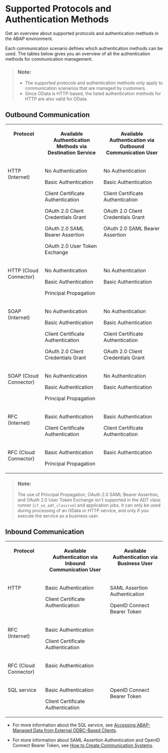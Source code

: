 <!-- loio437e9d41d24349c3a2b363f726022677 -->

# Supported Protocols and Authentication Methods

Get an overview about supported protocols and authentication methods in the ABAP environment.



Each communication scenario defines which authentication methods can be used. The tables below gives you an overview of all the authentication methods for communication management.

> ### Note:  
> -   The supported protocols and authentication methods only apply to communication scenarios that are managed by customers.
> -   Since OData is HTTP-based, the listed authentication methods for HTTP are also valid for OData.



## Outbound Communication


<table>
<tr>
<th valign="top">

Protocol



</th>
<th valign="top">

Available Authentication Methods via Destination Service



</th>
<th valign="top">

Available Authentication via Outbound Communication User



</th>
</tr>
<tr>
<td valign="top">

HTTP \(Internet\)



</td>
<td valign="top">

No Authentication

Basic Authentication

Client Certificate Authentication

OAuth 2.0 Client Credentials Grant

OAuth 2.0 SAML Bearer Assertion

OAuth 2.0 User Token Exchange



</td>
<td valign="top">

No Authentication

Basic Authentication

Client Certificate Authentication

OAuth 2.0 Client Credentials Grant

OAuth 2.0 SAML Bearer Assertion



</td>
</tr>
<tr>
<td valign="top">

HTTP \(Cloud Connector\)



</td>
<td valign="top">

No Authentication

Basic Authentication

Principal Propagation



</td>
<td valign="top">

No Authentication

Basic Authentication



</td>
</tr>
<tr>
<td valign="top">

SOAP \(Internet\)



</td>
<td valign="top">

No Authentication

Basic Authentication

Client Certificate Authentication

OAuth 2.0 Client Credentials Grant



</td>
<td valign="top">

No Authentication

Basic Authentication

Client Certificate Authentication

OAuth 2.0 Client Credentials Grant



</td>
</tr>
<tr>
<td valign="top">

SOAP \(Cloud Connector\)



</td>
<td valign="top">

No Authentication

Basic Authentication

Principal Propagation



</td>
<td valign="top">

No Authentication

Basic Authentication



</td>
</tr>
<tr>
<td valign="top">

RFC \(Internet\)



</td>
<td valign="top">

Basic Authentication

Client Certificate Authentication



</td>
<td valign="top">

Basic Authentication

Client Certificate Authentication



</td>
</tr>
<tr>
<td valign="top">

RFC \(Cloud Connector\)



</td>
<td valign="top">

Basic Authentication

Principal Propagation



</td>
<td valign="top">

Basic Authentication



</td>
</tr>
</table>

> ### Note:  
> The use of Principal Propagation, OAuth 2.0 SAML Bearer Assertion, and OAuth 2.0 User Token Exchange isn't supported in the ADT class runner \(`if_oo_adt_classrun`\) and application jobs. It can only be used during processing of an OData or HTTP service, and only if you execute the service as a business user.



<a name="loio437e9d41d24349c3a2b363f726022677__section_lgb_rc5_wmb"/>

## Inbound Communication


<table>
<tr>
<th valign="top">

Protocol



</th>
<th valign="top">

Available Authentication via Inbound Communication User



</th>
<th valign="top">

Available Authentication via Business User



</th>
</tr>
<tr>
<td valign="top">

HTTP



</td>
<td valign="top">

Basic Authentication

Client Certificate Authentication



</td>
<td valign="top">

SAML Assertion Authentication

OpenID Connect Bearer Token



</td>
</tr>
<tr>
<td valign="top">

RFC \(Internet\)



</td>
<td valign="top">

Basic Authentication

Client Certificate Authentication



</td>
<td valign="top">

 



</td>
</tr>
<tr>
<td valign="top">

RFC \(Cloud Connector\)



</td>
<td valign="top">

Basic Authentication



</td>
<td valign="top">

 



</td>
</tr>
<tr>
<td valign="top">

SQL service



</td>
<td valign="top">

Basic Authentication

Client Certificate Authentication



</td>
<td valign="top">

OpenID Connect Bearer Token



</td>
</tr>
</table>

-   For more information about the SQL service, see [Accessing ABAP-Managed Data from External ODBC-Based Clients](accessing-abap-managed-data-from-external-odbc-based-clients-4082fe1.md).

-   For more information about SAML Assertion Authentication and OpenID Connect Bearer Token, see [How to Create Communication Systems](https://help.sap.com/docs/btp/sap-business-technology-platform/how-to-create-communication-systems?version=Cloud).

